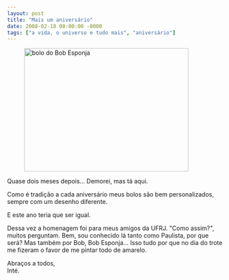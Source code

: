 ```yaml
---
layout: post
title: "Mais um aniversário"
date: 2008-02-18 08:00:00 -0000
tags: ["a vida, o universo e tudo mais", "aniversário"]
---
```

<figure class="gallery">
    <img src="{{ site.baseurl }}/assets/fotos/2008/02/Aniversário Pedro 014.jpg" alt="bolo do Bob Esponja" title="foto do bolo do Bob Esponja" width="384px" height="288px" >
</figure>
Quase dois meses depois... Demorei, mas tá aqui.

Como é tradição a cada aniversário meus bolos são bem personalizados, sempre com um desenho diferente.

E este ano teria que ser igual.

Dessa vez a homenagem foi para meus amigos da UFRJ. "Como assim?", muitos perguntam. Bem, sou conhecido lá tanto como Paulista, por que será? Mas também por Bob, Bob Esponja... Isso tudo por que no dia do trote me fizeram o favor de me pintar todo de amarelo.

Abraços a todos,  
Inté.